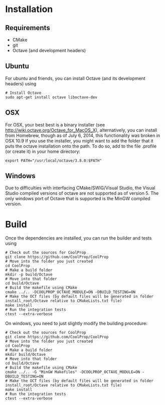 Installation
============

Requirements
------------
* CMake
* git
* Octave (and development headers)

Ubuntu
------

For ubuntu and friends, you can install Octave (and its development headers) using
```
# Install Octave
sudo apt-get install octave liboctave-dev
```

OSX
---
For OSX, your best best is a binary installer (see http://wiki.octave.org/Octave_for_MacOS_X), alternatively, you can install from Homebrew, though as of July 6, 2014, this functionality was broken in OSX 10.9
If you use the installer, you might want to add the folder that it puts the octave installation onto the path.  To do so, add to the file .profile (or create it) in your home directory:
```
export PATH="/usr/local/octave/3.8.0:$PATH"
```

Windows
-------
Due to difficulties with interfacing CMake/SWIG/Visual Studio, the Visual Studio compiled versions of octave are not supported as of version 5.  The only windows port of Octave that is supported is the MinGW compiled version.

Build
=====

Once the dependencies are installed, you can run the builder and tests using
```
# Check out the sources for CoolProp
git clone https://github.com/CoolProp/CoolProp
# Move into the folder you just created
cd CoolProp
# Make a build folder
mkdir -p build/Octave
# Move into that folder
cd build/Octave
# Build the makefile using CMake
cmake ../.. -DCOOLPROP_OCTAVE_MODULE=ON -DBUILD_TESTING=ON
# Make the OCT files (by default files will be generated in folder install_root/Octave relative to CMakeLists.txt file)
make install
# Run the integration tests
ctest --extra-verbose
```

On windows, you need to just slightly modify the building procedure:

```
# Check out the sources for CoolProp
git clone https://github.com/CoolProp/CoolProp
# Move into the folder you just created
cd CoolProp
# Make a build folder
mkdir build/Octave
# Move into that folder
cd build/Octave
# Build the makefile using CMake
cmake ../.. -G "MinGW Makefiles" -DCOOLPROP_OCTAVE_MODULE=ON -DBUILD_TESTING=ON
# Make the OCT files (by default files will be generated in folder install_root/Octave relative to CMakeLists.txt file)
make install
# Run the integration tests
ctest --extra-verbose
```
